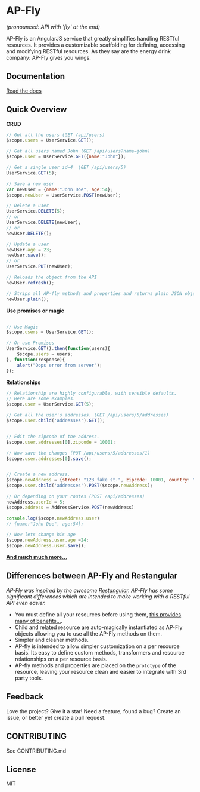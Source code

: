 # AP-Fly
*(pronounced: API with 'fly' at the end)*

AP-Fly is an AngularJS service that greatly simplifies handling RESTful resources. It provides a customizable scaffolding for defining, accessing and modifying RESTful resources. As they say are the energy drink company: AP-Fly gives you wings.


## Documentation
[Read the docs](http://ap-fly.readthedocs.org/en/latest/)

## Quick Overview
**CRUD**
```javascript
// Get all the users (GET /api/users)
$scope.users = UserService.GET();

// Get all users named John (GET /api/users?name=john)
$scope.user = UserService.GET({name:"John"});

// Get a single user id=4  (GET /api/users/5)
UserService.GET(5);

// Save a new user
var newUser = {name:"John Doe", age:54};
$scope.newUser = UserService.POST(newUser);

// Delete a user
UserService.DELETE(5);
// or
UserService.DELETE(newUser);
// or
newUser.DELETE();

// Update a user
newUser.age = 23;
newUser.save();
// or
UserService.PUT(newUser);

// Reloads the object from the API
newUser.refresh();

// Strips all AP-fly methods and properties and returns plain JSON object.
newUser.plain();
```



**Use promises or magic**
```javascript

// Use Magic
$scope.users = UserService.GET();

// Or use Promises
UserService.GET().then(function(users){
    $scope.users = users;
}, function(response){
    alert("Oops error from server");
});
```



**Relationships**
```javascript
// Relationship are highly configurable, with sensible defaults.
// Here are some examples.
$scope.user = UserService.GET(5);

// Get all the user's addresses. (GET /api/users/5/addresses)
$scope.user.child('addresses').GET();


// Edit the zipcode of the address.
$scope.user.addresses[0].zipcode = 10001;

// Now save the changes (PUT /api/users/5/addresses/1)
$scope.user.addresses[0].save();


// Create a new address.
$scope.newAddress = {street: "123 fake st.", zipcode: 10001, country: "usa"};
$scope.user.child('addresses').POST($scope.newAddress);

// Or depending on your routes (POST /api/addresses)
newAddress.userId = 5;
$scope.address = AddressService.POST(newAddress)

console.log($scope.newAddress.user)
// {name:"John Doe", age:54};

// Now lets change his age
$scope.newAddress.user.age =24;
$scope.newAddress.user.save();
```

**[And much much more...]()**



## Differences between AP-Fly and Restangular
*AP-Fly was inspired by the awesome [Restangular](https://github.com/mgonto/restangular). AP-Fly has some significant differences which are intended to make working with a RESTful API even easier.*

* You must define all your resources before using them, [this provides many of benefits...]().
* Child and related resource are auto-magically instantiated as AP-Fly objects allowing you to use all the AP-Fly methods on them.
* Simpler and cleaner methods.
* AP-fly is intended to allow simpler customization on a per resource basis. Its easy to define custom methods, transformers and resource relationships on a per resource basis.
* AP-fly methods and properties are placed on the `prototype` of the resource, leaving your resource clean and easier to integrate with 3rd party tools.



## Feedback
Love the project? Give it a star! Need a feature, found a bug? Create an issue, or better yet create a pull request.


## CONTRIBUTING
See CONTRIBUTING.md

## License
MIT
